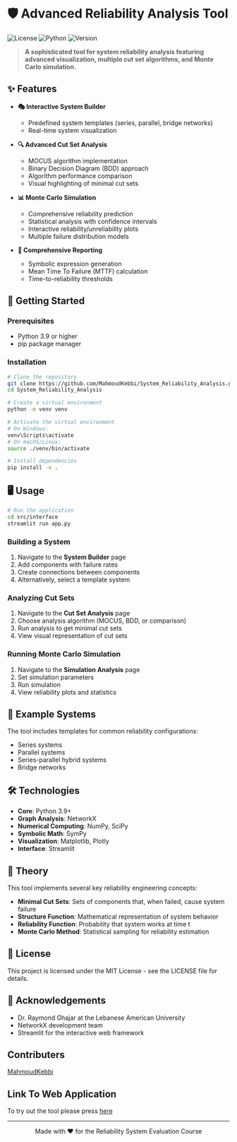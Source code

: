# 🛡️ Advanced Reliability Analysis Tool

![License](https://img.shields.io/badge/license-MIT-blue)
![Python](https://img.shields.io/badge/python-3.9%2B-brightgreen)
![Version](https://img.shields.io/badge/version-1.0.0-orange)

> **A sophisticated tool for system reliability analysis featuring advanced visualization, multiple cut set algorithms, and Monte Carlo simulation.**

## ✨ Features

- **🎭 Interactive System Builder**
  - Predefined system templates (series, parallel, bridge networks)
  - Real-time system visualization

- **🔍 Advanced Cut Set Analysis**
  - MOCUS algorithm implementation
  - Binary Decision Diagram (BDD) approach
  - Algorithm performance comparison
  - Visual highlighting of minimal cut sets

- **📊 Monte Carlo Simulation**
  - Comprehensive reliability prediction
  - Statistical analysis with confidence intervals
  - Interactive reliability/unreliability plots
  - Multiple failure distribution models

- **📝 Comprehensive Reporting**
  - Symbolic expression generation
  - Mean Time To Failure (MTTF) calculation
  - Time-to-reliability thresholds

## 🚀 Getting Started

### Prerequisites

- Python 3.9 or higher
- pip package manager

### Installation

```bash
# Clone the repository
git clone https://github.com/MahmoudKebbi/System_Reliability_Analysis.git
cd System_Reliability_Analysis

# Create a virtual environment
python -m venv venv

# Activate the virtual environment
# On Windows:
venv\Scripts\activate
# On macOS/Linux:
source ./venv/bin/activate

# Install dependencies
pip install -e .
```

## 🖥️ Usage

```bash
# Run the application
cd src/interface
streamlit run app.py
```

### Building a System

1. Navigate to the **System Builder** page
2. Add components with failure rates
3. Create connections between components
4. Alternatively, select a template system


### Analyzing Cut Sets

1. Navigate to the **Cut Set Analysis** page
2. Choose analysis algorithm (MOCUS, BDD, or comparison)
3. Run analysis to get minimal cut sets
4. View visual representation of cut sets


### Running Monte Carlo Simulation

1. Navigate to the **Simulation Analysis** page
2. Set simulation parameters
3. Run simulation
4. View reliability plots and statistics


## 🧪 Example Systems

The tool includes templates for common reliability configurations:

- Series systems
- Parallel systems
- Series-parallel hybrid systems
- Bridge networks

## 🛠️ Technologies

- **Core**: Python 3.9+
- **Graph Analysis**: NetworkX
- **Numerical Computing**: NumPy, SciPy
- **Symbolic Math**: SymPy
- **Visualization**: Matplotlib, Plotly
- **Interface**: Streamlit

## 📖 Theory

This tool implements several key reliability engineering concepts:

- **Minimal Cut Sets**: Sets of components that, when failed, cause system failure
- **Structure Function**: Mathematical representation of system behavior
- **Reliability Function**: Probability that system works at time t
- **Monte Carlo Method**: Statistical sampling for reliability estimation

## 📜 License

This project is licensed under the MIT License - see the LICENSE file for details.

## 🙏 Acknowledgements

- Dr. Raymond Ghajar at the Lebanese American University 
- NetworkX development team
- Streamlit for the interactive web framework

## Contributers

[MahmoudKebbi](https://github.com/MahmoudKebbi)

## Link To Web Application

To try out the tool please press [here](https://system-reliability-analysis.streamlit.app/)

---

<p align="center">
  Made with ❤️ for the Reliability System Evaluation Course
</p>

